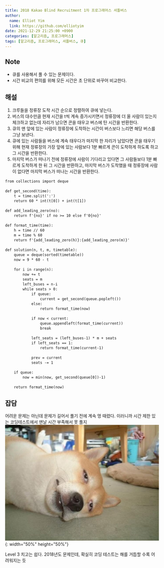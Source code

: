 ```yaml
---
title: 2018 Kakao Blind Recruitment 1차 프로그래머스 셔틀버스
author:
  name: Elliot Yim
  link: https://github.com/elliotyim
date: 2021-12-29 21:25:00 +0900
categories: [알고리즘, 프로그래머스]
tags: [알고리즘, 프로그래머스, 셔틀버스, 큐]
---
```


## Note

- 큐를 사용해서 풀 수 있는 문제이다.
- 시간 비교의 편의를 위해 모든 시간은 초 단위로 바꾸어 비교한다.

## 해설

1. 크루들을 정류장 도착 시간 순으로 정렬하여 큐에 넣는다.
2. 버스의 대수만큼 현재 시간을 t씩 계속 증가시키면서 정류장에 더 올 사람이 있는지 체크하고 없는데 자리가 남으면 콘을 태우고 버스에 탄 시간을 반환한다.
3. 큐의 맨 앞에 있는 사람이 정류장에 도착하는 시간이 버스보다 느리면 해당 버스를 그냥 보낸다.
4. 큐에 있는 사람들을 버스에 계속 태우다가 마지막 한 자리가 남았다면 콘을 태우기 위해 현재 정류장의 가장 앞에 있는 사람보다 1분 빠르게 콘이 도착하게 하도록 하고 그 시간을 반환한다.
5. 마지막 버스가 떠나기 전에 정류장에 사람이 기다리고 있다면 그 사람들보다 1분 빠르게 도착하게 한 뒤 그 시간을 반환하고, 마지막 버스가 도착했을 때 정류장에 사람이 없다면 마지막 버스가 떠나는 시간을 반환한다.

```
from collections import deque

def get_second(time):
    t = time.split(':')
    return 60 * int(t[0]) + int(t[1])

def add_leading_zero(no):
    return f'{no}' if no >= 10 else f'0{no}'

def format_time(time):
    h = time // 60
    m = time % 60
    return f'{add_leading_zero(h)}:{add_leading_zero(m)}'

def solution(n, t, m, timetable):
    queue = deque(sorted(timetable))
    now = 9 * 60 - t

    for i in range(n):
        now += t
        seats = m
        left_buses = n-i
        while seats > 0:
            if queue:
                current = get_second(queue.popleft())
            else:
                return format_time(now)

            if now < current:
                queue.appendleft(format_time(current))
                break

            left_seats = (left_buses-1) * m + seats
            if left_seats == 1:
                return format_time(current-1)

            prev = current
            seats -= 1

    if queue:
        now = min(now, get_second(queue[0])-1)

    return format_time(now)
```

## 잡담

어려운 문제는 아닌데 문제가 길어서 풀기 전에 계속 멍 때렸다. 이러니까 시간 제한 있는 코딩테스트에서 맨날 시간 부족해서 못 풀지
![BoredShibaInu](/assets/img/meme/BoredShibaInu.jpg){: width="50%" height="50%"}

Level 3 치고는 쉽다. 2018년도 문제인데, 확실히 코딩 테스트는 해를 거듭할 수록 어려워지는 듯
